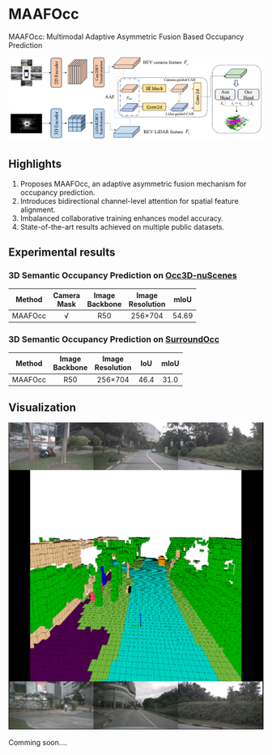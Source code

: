 # MAAFOcc
MAAFOcc: Multimodal Adaptive Asymmetric Fusion Based Occupancy Prediction

![MAAFOcc](figs/overview.png)

## Highlights
1. Proposes MAAFOcc, an adaptive asymmetric fusion mechanism for occupancy prediction.
2. Introduces bidirectional channel-level attention for spatial feature alignment.
3. Imbalanced collaborative training enhances model accuracy.
4. State-of-the-art results achieved on multiple public datasets.


## Experimental results

### 3D Semantic Occupancy Prediction on [Occ3D-nuScenes](https://github.com/Tsinghua-MARS-Lab/Occ3D)

| Method | Camera <br/> Mask | Image <br/> Backbone | Image <br/> Resolution | mIoU  |
|:------:|:-----------------:|:--------------------:|:----------------------:|:-----:|
| MAAFOcc  |         √         |         R50          |        256×704         | 54.69 |

### 3D Semantic Occupancy Prediction on [SurroundOcc](https://github.com/weiyithu/SurroundOcc)

| Method | Image <br/> Backbone | Image <br/> Resolution | IoU  | mIoU |
|:------:|:--------------------:|:----------------------:|:----:|:----:|
| MAAFOcc  |         R50          |        256×704         | 46.4 | 31.0 | 


## Visualization
![](figs/occ_show.png)

Comming soon....
